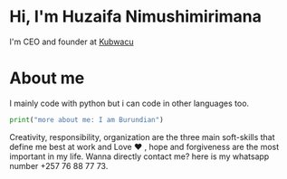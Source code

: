 # Hi, I'm Huzaifa Nimushimirimana
I'm CEO and founder at [Kubwacu](https://www.kubwacu.com)
# About me
I mainly code with python but i can code in other languages too. 
```py
print("more about me: I am Burundian")
```
Creativity, responsibility, organization are the three main soft-skills that define me best at work and Love :heart: , hope and forgiveness are the most important in my life. Wanna directly contact me? here is my whatsapp number +257 76 88 77 73.
